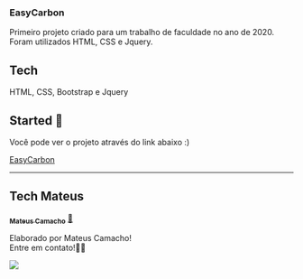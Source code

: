 ### EasyCarbon
Primeiro projeto criado para um trabalho de faculdade no ano de 2020. Foram utilizados HTML, CSS e Jquery.

## Tech

HTML, CSS, Bootstrap e Jquery

## Started 🔔 

Você pode ver o projeto através do link abaixo :)

<a href="http://easycarbon.herokuapp.com/" target="_blank" alt="">EasyCarbon</a>

---
## Tech Mateus

<a href="https://www.linkedin.com/in/techjuliana">
 <!-- <img style="border-radius: 50%;" src="" width="100px;" alt=""/> -->
 <!-- <br /> -->
 <sub><b>Mateus Camacho</b></sub></a>  <a href="https://www.linkedin.com/in/mateus-camacho-8a2b71183/" title="LinkedIn">🚀</a>


Elaborado por Mateus Camacho!
<br> Entre em contato!👋🏽 </br>


 <div> 
  <a href="https://www.linkedin.com/in/mateus-camacho-8a2b71183/" target="_blank"><img src="https://img.shields.io/badge/-LinkedIn-%230077B5?style=for-the-badge&logo=linkedin&logoColor=white" target="_blank"></a> 
</div>